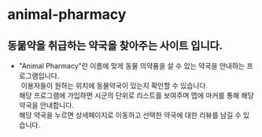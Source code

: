 <h1> animal-pharmacy</h1>
<h2>동묾약을 취급하는 약국을 찾아주는 사이트 입니다.</h2>
<ul>
  <li>"Animal Pharmacy"란 이름에 맞게 동물 의약품을 살 수 있는 약국을 안내하는 프로그램입니다.<br>
  이용자들이 원하는 위치에 동물약국이 있는지 확인할 수 있습니다.<br>
  해당 프로그램에 가입하면 시군의 단위로 리스트를 보여주며 맵에 마커를 통해 해당 약국을 안내합니다.<br> 
  해당 약국을 누르면 상세페이지로 이동하고 선택한 약국에 대한 리뷰를 남길 수 있습니다.
</ul>
